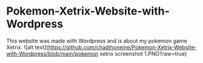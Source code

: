 # Pokemon-Xetrix-Website-with-Wordpress
This website was made with Wordpress and is about my pokemon game Xetrix.
![alt text](https://github.com/chadihoneine/Pokemon-Xetrix-Website-with-Wordpress/blob/main/pokemon xetrix screenshot 1.PNG?raw=true)
